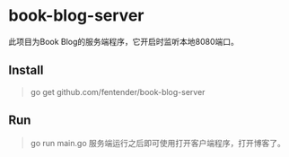 # book-blog-server
此项目为Book Blog的服务端程序，它开启时监听本地8080端口。
## Install
> go get github.com/fentender/book-blog-server
## Run
> go run main.go
服务端运行之后即可使用打开客户端程序，打开博客了。
